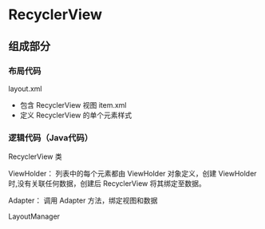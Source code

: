 # RecyclerView

## 组成部分

### 布局代码

layout.xml
  - 包含 RecyclerView 视图
item.xml
  - 定义 RecyclerView 的单个元素样式


### 逻辑代码（Java代码）

RecyclerView 类

ViewHolder： 列表中的每个元素都由 ViewHolder 对象定义，创建 ViewHolder 时,没有关联任何数据，创建后 RecyclerView 将其绑定至数据。

Adapter： 调用 Adapter 方法，绑定视图和数据

LayoutManager